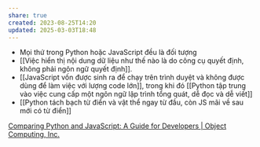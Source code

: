 ```yaml
---
share: true
created: 2023-08-25T14:20
updated: 2025-03-03T18:48
---
```

- Mọi thứ trong Python hoặc JavaScript đều là đối tượng
- [[Việc hiển thị nội dung dữ liệu như thế nào là do công cụ quyết định, không phải ngôn ngữ quyết định]].
- [[JavaScript vốn được sinh ra để chạy trên trình duyệt và không được dùng để làm việc với lượng code lớn]], trong khi đó [[Python tập trung vào việc cung cấp một ngôn ngữ lập trình tổng quát, dễ đọc và dễ viết]] 
- [[Python tách bạch từ điển và vật thể ngay từ đầu, còn JS mãi về sau mới có từ điển]]

[Comparing Python and JavaScript: A Guide for Developers | Object Computing, Inc.](https://objectcomputing.com/resources/publications/sett/december-2020-comparing-python-and-javascript)
